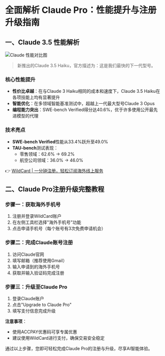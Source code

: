 # 全面解析 Claude Pro：性能提升与注册升级指南

## 一、Claude 3.5 性能解析

![Claude 性能对比图](https://bbtdd.com/img/965180177792.webp)

> 新推出的Claude 3.5 Haiku，官方描述为：这是我们最快的下一代型号。

### 核心性能提升

- **性价比卓越**：在与Claude 3 Haiku相同的成本和速度下，Claude 3.5 Haiku在各项技能上均有显著提升
- **智能优化**：在多领域智能基准测试中，超越上一代最大型号Claude 3 Opus
- **编程能力突出**：SWE-bench Verified得分达40.6%，优于许多使用公开最先进模型的代理

### 技术亮点

- **SWE-bench Verified**性能从33.4%跃升至49.0%
- **TAU-bench**测试表现：
  - 零售领域：62.6% → 69.2%
  - 航空公司领域：36.0% → 46.0%
  
👉 [WildCard | 一分钟注册，轻松订阅海外线上服务](https://bbtdd.com/WildCard)

## 二、Claude Pro注册升级完整教程

### 步骤一：获取海外手机号

1. 注册并登录WildCard账户
2. 在左侧工具栏选择"海外手机号"功能
3. 点击申请手机号（每个账号有3次免费申请机会）

### 步骤二：完成Claude账号注册

1. 访问Claude官网
2. 填写邮箱（推荐使用Gmail）
3. 输入申请到的海外手机号
4. 获取并输入验证码完成注册

### 步骤三：升级至Claude Pro

1. 登录Claude账户
2. 点击"Upgrade to Claude Pro"
3. 填写支付信息完成升级

**注意事项**：

- 使用ACCPAY优惠码可享专属优惠
- 建议使用WildCard进行支付，确保交易安全稳定

通过以上步骤，您即可轻松完成Claude Pro的注册与升级，尽享AI智能体验。